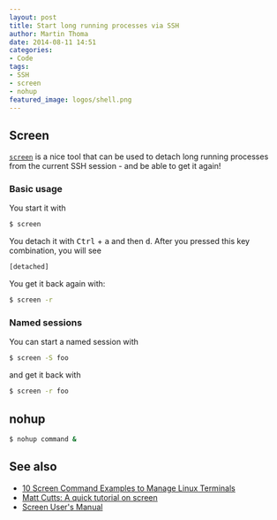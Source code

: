 ```yaml
---
layout: post
title: Start long running processes via SSH
author: Martin Thoma
date: 2014-08-11 14:51
categories:
- Code
tags:
- SSH
- screen
- nohup
featured_image: logos/shell.png
---
```


## Screen

[`screen`](https://en.wikipedia.org/wiki/GNU_Screen) is a nice tool that can be
used to detach long running processes from the current SSH session - and be able
to get it again!


### Basic usage
You start it with

```bash
$ screen
```

You detach it with <kbd>Ctrl</kbd> + <kbd>a</kbd> and then <kbd>d</kbd>. After
you pressed this key combination, you will see

```bash
[detached]
```

You get it back again with:

```bash
$ screen -r
```

### Named sessions

You can start a named session with

```bash
$ screen -S foo
```

and get it back with

```bash
$ screen -r foo
```

## nohup

```bash
$ nohup command &
```

## See also

* [10 Screen Command Examples to Manage Linux Terminals](http://www.tecmint.com/screen-command-examples-to-manage-linux-terminals/)
* [Matt Cutts: A quick tutorial on screen](http://www.mattcutts.com/blog/a-quick-tutorial-on-screen/)
* [Screen User's Manual](http://www.gnu.org/software/screen/manual/screen.html)